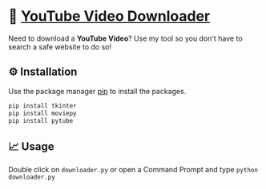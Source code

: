 # 🤖 [YouTube Video Downloader](https://youtube.com/)

Need to download a **YouTube Video**? Use my tool so you don't have to search a safe website to do so!

## ⚙️ Installation

Use the package manager [pip](https://pip.pypa.io/en/stable/) to install the packages.

```bash
pip install tkinter
pip install moviepy
pip install pytube
```

## 📈 Usage

Double click on `downloader.py` or open a Command Prompt and type `python downloader.py`
